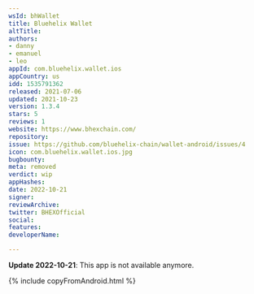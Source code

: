 ```yaml
---
wsId: bhWallet
title: Bluehelix Wallet
altTitle: 
authors:
- danny
- emanuel
- leo
appId: com.bluehelix.wallet.ios
appCountry: us
idd: 1535791362
released: 2021-07-06
updated: 2021-10-23
version: 1.3.4
stars: 5
reviews: 1
website: https://www.bhexchain.com/
repository: 
issue: https://github.com/bluehelix-chain/wallet-android/issues/4
icon: com.bluehelix.wallet.ios.jpg
bugbounty: 
meta: removed
verdict: wip
appHashes: 
date: 2022-10-21
signer: 
reviewArchive: 
twitter: BHEXOfficial
social: 
features: 
developerName: 

---
```


**Update 2022-10-21**: This app is not available anymore.

{% include copyFromAndroid.html %}
